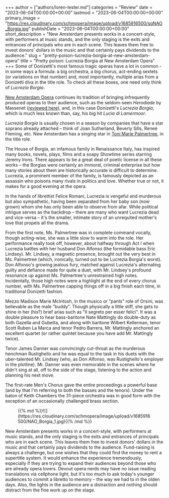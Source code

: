 +++
author = ["authors/loren-lester.md"]
categories = "Review"
date = "2023-06-04T00:00:00+00:00"
lastmod = "2023-06-04T00:00:00+00:00"
primary_image = "https://res.cloudinary.com/schmopera/image/upload/v1685916500/sqNAO_Borgia.jpg"
publishDate = "2023-06-04T00:00:00+00:00"
short_description = "New Amsterdam presents works in a concert-style, with performers at music stands, and the only staging is the exits and entrances of principals who are in each scene. This leaves them free to invest donors' dollars in the music and that certainly pays dividends to the audience."
slug = "pretty-poison-lucrezia-borgia-at-new-amsterdam-opera"
title = "Pretty poison: Lucrezia Borgia at New Amsterdam Opera"
+++
Some of Donizetti's most famous tragic operas have a lot in common - in some ways a formula: a big orchestra, a big chorus, act-ending sextets (or variations on that number) and, most importantly, multiple arias from a Donizetti diva in the title role. To check all these boxes, one need only think of _Lucrezia Borgia_.
 
[New Amsterdam Opera](https://www.newamsterdamopera.org/) continues its tradition of bringing infrequently produced operas to their audience, such as the seldom-seen _Herodiade_ by Massenet ([reviewed here](https://www.schmopera.com/two-different-servings-from-the-opera-fest-menu/)), and, in this case Donizetti's _Lucrezia Borgia_, which is much less known than, say, his big hit _Lucia di Lamermoor_.
 
_Lucrezia Borgia_ is usually chosen in a season by companies that have a star soprano already attached – think of Joan Sutherland, Beverly Sills, Reneé Fleming, etc. New Amsterdam has a singing star in [Toni Marie Palmertree](/scene/people/toni-marie-palmertree/), in the title role.

The House of Borgia, an infamous family in Renaissance Italy, has inspired many books, novels, plays, films and a soapy Showtime series starring Jeremy Irons. There appears to be a great deal of poetic license in all these works – the Borgias were certainly an immoral, criminal enterprise but how many stories about them are historically accurate is difficult to determine. Lucrezia, a prominent member of the family, is famously depicted as an assassin who poisons many rivals in politics and love. Whether true or not, it makes for a good evening at the opera.

In the hands of librettist Felice Romani, Lucrezia is vengeful and murderous but also sympathetic, having been separated from her baby son (now grown) whom she has only been able to observe from afar. While political intrigue serves as the backdrop – there are many who want Lucrezia dead and vice-versa – it's the smaller, intimate story of an unrequited mother's love that propels all the drama.

From the first note, Ms. Palmertree was in complete command vocally, though acting-wise, she was a little slow to warm into the role. Her performance really took off, however, about halfway through Act I when Lucrezia battles with her husband Don Alfonso (the formidable bass Eric Lindsey). Mr. Lindsey, a magnetic presence, brought out the very best in Ms. Palmertree (which, ironically, turned out to be Lucrezia Borgia's worst). Don Alfonso's growing jealous fury, matched against Lucrezia's alternating guilty and defiance made for quite a duet, with Mr. Lindsey's profound resonance up against Ms. Palmertree's unrestrained high notes. Incidentally, those high notes were a highlight at the end of every chorus number, with Ms. Palmertree capping things off in a big finish each time, in traditional Donizetti fashion.

Mezzo Madison Marie McIntosh, in the musico or "pants" role of Orsini, was believable as the male "buddy". Though physically a little stiff, she gets to shine in her (his?) brief arias such as "Il segreto per esser felici". It was a double pleasure to hear bass-baritone Nate Mattingly do double-duty as both Gazella and Gubetta, and along with baritone Wilbert Kellerman, tenor Scott Ruben La Marca and tenor Pedro Barrera, Mr. Mattingly anchored an excellent quartet (or rather quintet because you have add Mr. Mattingly twice).

Tenor James Danner was convincingly cut-throat as the murderous henchman Rustighello and he was equal to the task in his duets with the uber-talented Mr. Lindsey (who, as Don Alfonso, was Rustighello's employer in the plotline). Mr. Danner was even memorable in the scenes where he didn't sing at all, off to the side of the stage, listening to the action and planning his next move.

The first-rate Men's Chorus gave the entire proceedings a powerful base (and by that I'm referring to both the basses and the tenors). Under the baton of Keith Chambers the 31-piece orchestra was in good form with the exception of an occasionally challenged brass section.

<figure data-type="image">{{% md %}}![](https://res.cloudinary.com/schmopera/image/upload/v1685916500/NAO_Borgia_1.jpg){{% /md %}}

<figcaption></figcaption>
</figure>

New Amsterdam presents works in a concert-style, with performers at music stands, and the only staging is the exits and entrances of principals who are in each scene. This leaves them free to invest donors' dollars in the music and that certainly pays dividends to the audience. Fund-raising is always a challenge, but one wishes that they could find the money to rent a supertitle system. It would enhance the experience tremendously, especially if they are trying to expand their audiences beyond those who are already opera lovers. Devout opera nerds may have no issue reading translations via cellphone light, but it's too much to ask today's younger audiences to commit a libretto to memory – the way we had to in the olden days. Also, the lights in the audience are a distraction and nothing should distract from the fine work up on the stage.